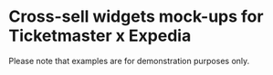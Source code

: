 # Cross-sell widgets mock-ups for Ticketmaster x Expedia

Please note that examples are for demonstration purposes only.
